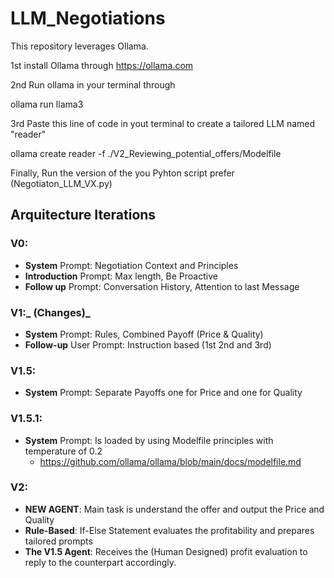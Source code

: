 # LLM_Negotiations

This repository leverages Ollama.

1st install Ollama through https://ollama.com

2nd Run ollama in your terminal through

ollama run llama3

3rd Paste this line of code in yout terminal to create a tailored LLM named "reader"

ollama create reader -f ./V2_Reviewing_potential_offers/Modelfile 

Finally, Run the version of the you Pyhton script prefer (Negotiaton_LLM_VX.py)

## Arquitecture Iterations

### **V0**:
  - **System** Prompt: Negotiation Context and Principles
  - **Introduction** Prompt: Max length, Be Proactive
  - **Follow up** Prompt: Conversation History, Attention to last Message
    
### **V1**:_ (Changes)_
  - **System** Prompt: Rules, Combined Payoff (Price & Quality)
  - **Follow-up** User Prompt: Instruction based (1st 2nd and 3rd)
    
### **V1.5**:
- **System** Prompt: Separate Payoffs one for Price and one for Quality
  
### **V1.5.1**:
- **System** Prompt: Is loaded by using Modelfile principles with temperature of 0.2
  - https://github.com/ollama/ollama/blob/main/docs/modelfile.md

 ### **V2**:
- **NEW AGENT**: Main task is understand the offer and output the Price and Quality
- **Rule-Based**: If-Else Statement evaluates the profitability and prepares tailored prompts
- **The V1.5 Agent**: Receives the (Human Designed) profit evaluation to reply to the counterpart accordingly.


